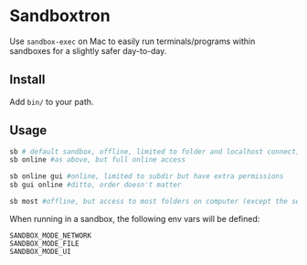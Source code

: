 # Sandboxtron

Use `sandbox-exec` on Mac to easily run terminals/programs within sandboxes for a slightly safer day-to-day.


## Install

Add `bin/` to your path.

## Usage

```sh
sb # default sandbox, offline, limited to folder and localhost connections
sb online #as above, but full online access

sb online gui #online, limited to subdir but have extra permissions
sb gui online #ditto, order doesn't matter

sb most #offline, but access to most folders on computer (except the secret ones)
```


When running in a sandbox, the following env vars will be defined:

```
SANDBOX_MODE_NETWORK
SANDBOX_MODE_FILE
SANDBOX_MODE_UI
```

